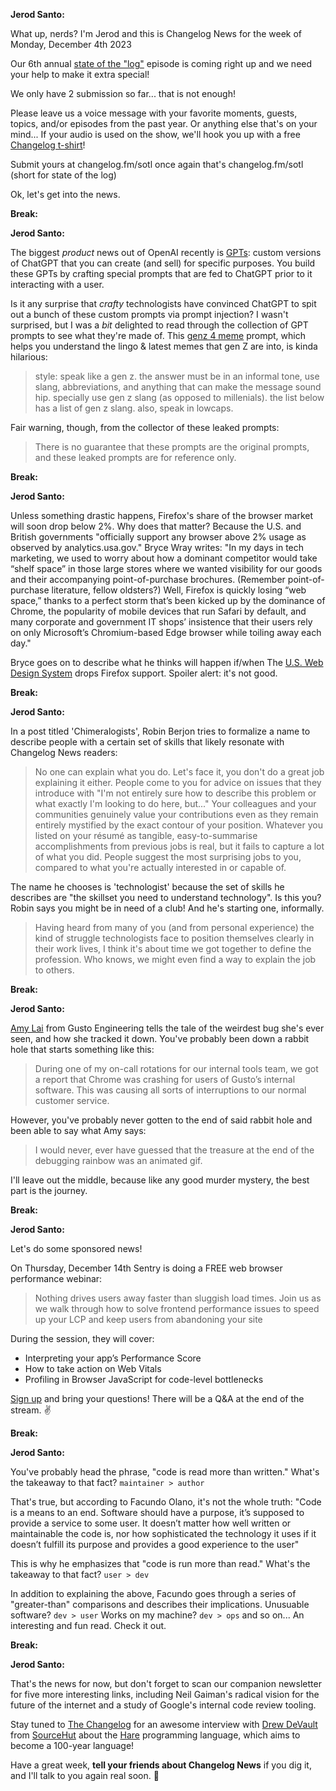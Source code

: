 **Jerod Santo:**

What up, nerds? I'm Jerod and this is Changelog News for the week of Monday, December 4th 2023

Our 6th annual [state of the "log"](https://changelog.com/topic/sotl) episode is coming right up and we need your help to make it extra special!

We only have 2 submission so far... that is not enough!

Please leave us a voice message with your favorite moments, guests, topics, and/or episodes from the past year. Or anything else that's on your mind... If your audio is used on the show, we'll hook you up with a free [Changelog t-shirt](https://merch.changelog.com/products/the-changelog-shirt)!

Submit yours at changelog.fm/sotl once again that's changelog.fm/sotl (short for state of the log)

Ok, let's get into the news.

**Break:**

**Jerod Santo:**

The biggest _product_ news out of OpenAI recently is [GPTs](https://openai.com/blog/introducing-gpts): custom versions of ChatGPT that you can create (and sell) for specific purposes. You build these GPTs by crafting special prompts that are fed to ChatGPT prior to it interacting with a user.

Is it any surprise that _crafty_ technologists have convinced ChatGPT to spit out a bunch of these custom prompts via prompt injection? I wasn't surprised, but I was a _bit_ delighted to read through the collection of GPT prompts to see what they're made of. This [genz 4 meme](https://github.com/linexjlin/GPTs/blob/main/prompts/genz%204%20meme.md) prompt, which helps you understand the lingo & latest memes that gen Z are into, is kinda hilarious:

> style: speak like a gen z. the answer must be in an informal tone, use slang, abbreviations, and anything that can make the message sound hip. specially use gen z slang (as opposed to millenials). the list below has a  list of gen z slang. also, speak in lowcaps.

Fair warning, though, from the collector of these leaked prompts:

> There is no guarantee that these prompts are the original prompts, and these leaked prompts are for reference only.

**Break:**

**Jerod Santo:**

Unless something drastic happens, Firefox's share of the browser market will soon drop below 2%. Why does that matter? Because the U.S. and British governments "officially support any browser above 2% usage as observed by analytics.usa.gov." Bryce Wray writes: "In my days in tech marketing, we used to worry about how a dominant competitor would take “shelf space” in those large stores where we wanted visibility for our goods and their accompanying point-of-purchase brochures. (Remember point-of-purchase literature, fellow oldsters?) Well, Firefox is quickly losing “web space,” thanks to a perfect storm that’s been kicked up by the dominance of Chrome, the popularity of mobile devices that run Safari by default, and many corporate and government IT shops’ insistence that their users rely on only Microsoft’s Chromium-based Edge browser while toiling away each day."

Bryce goes on to describe what he thinks will happen if/when The [U.S. Web Design System](https://designsystem.digital.gov/) drops Firefox support. Spoiler alert: it's not good.

**Break:**

**Jerod Santo:**

In a post titled 'Chimeralogists', Robin Berjon tries to formalize a name to describe people with a certain set of skills that likely resonate with Changelog News readers:

> No one can explain what you do. Let's face it, you don't do a great job explaining it either. People come to you for advice on issues that they introduce with "I'm not entirely sure how to describe this problem or what exactly I'm looking to do here, but..." Your colleagues and your communities genuinely value your contributions even as they remain entirely mystified by the exact contour of your position. Whatever you listed on your résumé as tangible, easy-to-summarise accomplishments from previous jobs is real, but it fails to capture a lot of what you did. People suggest the most surprising jobs to you, compared to what you're actually interested in or capable of.

The name he chooses is 'technologist' because the set of skills he describes are "the skillset you need to understand technology". Is this you? Robin says you might be in need of a club! And he's starting one, informally.

> Having heard from many of you (and from personal experience) the kind of struggle technologists face to position themselves clearly in their work lives, I think it's about time we got together to define the profession. Who knows, we might even find a way to explain the job to others.

**Break:**

**Jerod Santo:**

[Amy Lai](https://www.linkedin.com/in/amyjlai/) from Gusto Engineering tells the tale of the weirdest bug she's ever seen, and how she tracked it down. You've probably been down a rabbit hole that starts something like this:

> During one of my on-call rotations for our internal tools team, we got a report that Chrome was crashing for users of Gusto’s internal software. This was causing all sorts of interruptions to our normal customer service.

However, you've probably never gotten to the end of said rabbit hole and been able to say what Amy says:

> I would never, ever have guessed that the treasure at the end of the debugging rainbow was an animated gif.

I'll leave out the middle, because like any good murder mystery, the best part is the journey.

**Break:**

**Jerod Santo:**

Let's do some sponsored news!

On Thursday, December 14th Sentry is doing a FREE web browser performance webinar:

> Nothing drives users away faster than sluggish load times. Join us as we walk through how to solve frontend performance issues to speed up your LCP and keep users from abandoning your site

During the session, they will cover:

- Interpreting your app’s Performance Score
- How to take action on Web Vitals
- Profiling in Browser JavaScript for code-level bottlenecks

[Sign up](https://sentry.io/resources/improve-web-browser-performance-find-the-JavaScript-code-causing-slowdowns/?utm_source=changelog&utm_medium=paid-community&utm_campaign=perf-fy24q4-jsperfworkshop&utm_content=static-ad-jsbrowserperfwebinar-signup) and bring your questions! There will be a Q&A at the end of the stream. ✌️

**Break:**

**Jerod Santo:**

You've probably head the phrase, "code is read more than written." What's the takeaway to that fact? `maintainer > author`

That's true, but according to Facundo Olano, it's not the whole truth: "Code is a means to an end. Software should have a purpose, it’s supposed to provide a service to some user. It doesn’t matter how well written or maintainable the code is, nor how sophisticated the technology it uses if it doesn’t fulfill its purpose and provides a good experience to the user"

This is why he emphasizes that "code is run more than read." What's the takeaway to that fact? `user > dev`

In addition to explaining the above, Facundo goes through a series of "greater-than" comparisons and describes their implications. Unusuable software? `dev > user` Works on my machine? `dev > ops` and so on... An interesting and fun read. Check it out.

**Break:**

**Jerod Santo:**

That's the news for now, but don't forget to scan our companion newsletter for five more interesting links, including Neil Gaiman's radical vision for the future of the internet and a study of Google's internal code review tooling.

Stay tuned to [The Changelog](https://changelog.fm) for an awesome interview with [Drew DeVault](https://drewdevault.com) from [SourceHut](https://sr.ht) about the [Hare](https://harelang.org) programming language, which aims to become a 100-year language!

Have a great week, **tell your friends about Changelog News** if you dig it, and I'll talk to you again real soon. 💚
